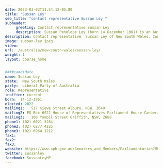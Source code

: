 ```yaml
---
date: 2023-03-02T11:54:12-05:00
title: "Sussan Ley"
seo_title: "contact representative Sussan Ley "
subheader:
     greeting: Contact representative Sussan Ley
     description: Sussan Penelope Ley (born 14 December 1961) is an Australian politician who has been deputy leader of the Liberal Party and Deputy Leader of the Opposition since May 2022. She has been member of parliament (MP) for the New South Wales seat of Farrer since 2001 and was a cabinet minister in the Abbott, Turnbull and Morrison governments.
description: Contact representative  Sussan Ley of New South Wales. Contact information for  Sussan Ley includes email address, phone number, and mailing address.
image: sussan-ley.jpeg
video:
url:  /australia/new-south-wales/sussan-ley/
weight: 1
layout: course_home


####candidate
name: Sussan Ley
state:	New South Wales
party:	Liberal Party of Australia
role: Representative
inoffice: current
born:  14-12-1961
elected: 2022
mailing1:	517 Kiewa Street Albury, NSW, 2640
mailing2: PO Box 6022 House of Representatives Parliament House Canberra ACT 2600
mailing3:	100 Yambil Street Griffith, NSW, 2680
phone1: (02) 6021 3264
phone2: (02) 6277 4225
phone3: (02) 6964 1212
fax1:
fax2:
fax3:
website: https://www.aph.gov.au/Senators_and_Members/Parliamentarian?MPID=00AMN
twitter: sussanley
facebook: SussanLeyMP
---
```

